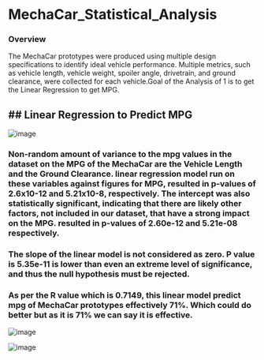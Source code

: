 
# MechaCar_Statistical_Analysis
### Overview

The MechaCar prototypes were produced using multiple design specifications to identify ideal vehicle performance. Multiple metrics, such as vehicle length, vehicle weight, spoiler angle, drivetrain, and ground clearance, were collected for each vehicle.Goal of the Analysis of 1 is to get the Linear Regression to get MPG.

## ## Linear Regression to Predict MPG


![image](https://user-images.githubusercontent.com/100485119/173167150-7ab001b8-5aee-4c3c-b7d4-f575d4787275.png)

### Non-random amount of variance to the mpg values in the dataset on the MPG of the MechaCar are the Vehicle Length and the Ground Clearance.  linear regression model run on these variables against figures for MPG, resulted in p-values of 2.6x10-12 and 5.21x10-8, respectively. The intercept was also statistically significant, indicating that there are likely other factors, not included in our dataset, that have a strong impact on the MPG. resulted in p-values of 2.60e-12 and 5.21e-08 respectively.

### The slope of the linear model is not considered as zero. P value is 5.35e-11 is lower than even an extreme level of significance, and thus the null hypothesis must be rejected. 

### As per the R value which is 0.7149, this linear model predict mpg of MechaCar prototypes effectively 71%. Which could do better but as it is 71% we can say it is effective.
![image](https://user-images.githubusercontent.com/100485119/173209098-0aa9e511-a3a4-4bc5-9586-926d6c07af93.png)


![image](https://user-images.githubusercontent.com/100485119/173209096-66a7c6be-ca65-47bc-9fe7-1ed3537e28e1.png)

